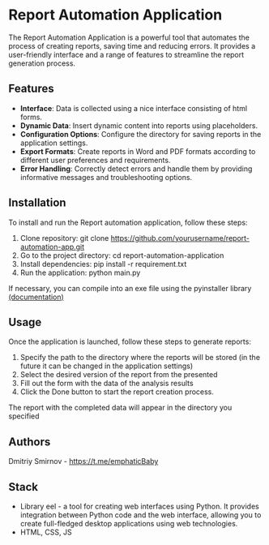 # Report Automation Application
The Report Automation Application is a powerful tool that automates the process of creating reports, saving time and reducing errors. It provides a user-friendly interface and a range of features to streamline the report generation process.

## Features

- **Interface**: Data is collected using a nice interface consisting of html forms.
- **Dynamic Data**: Insert dynamic content into reports using placeholders.
- **Configuration Options**: Configure the directory for saving reports in the application settings.
- **Export Formats**: Create reports in Word and PDF formats according to different user preferences and requirements.
- **Error Handling**: Correctly detect errors and handle them by providing informative messages and troubleshooting options.

## Installation
To install and run the Report automation application, follow these steps:

1. Clone repository: git clone https://github.com/yourusername/report-automation-app.git
2. Go to the project directory: cd report-automation-application
3. Install dependencies: pip install -r requirement.txt
4. Run the application: python main.py

If necessary, you can compile into an exe file using the pyinstaller library [(documentation)](https://pyinstaller.org/en/stable/)

## Usage
Once the application is launched, follow these steps to generate reports:

1. Specify the path to the directory where the reports will be stored (in the future it can be changed in the application settings)
2. Select the desired version of the report from the presented
3. Fill out the form with the data of the analysis results
4. Click the Done button to start the report creation process.

The report with the completed data will appear in the directory you specified

## Authors
Dmitriy Smirnov - https://t.me/emphaticBaby

## Stack
- Library eel - a tool for creating web interfaces using Python. It provides integration between Python code and the web interface, allowing you to create full-fledged desktop applications using web technologies.
- HTML, CSS, JS
